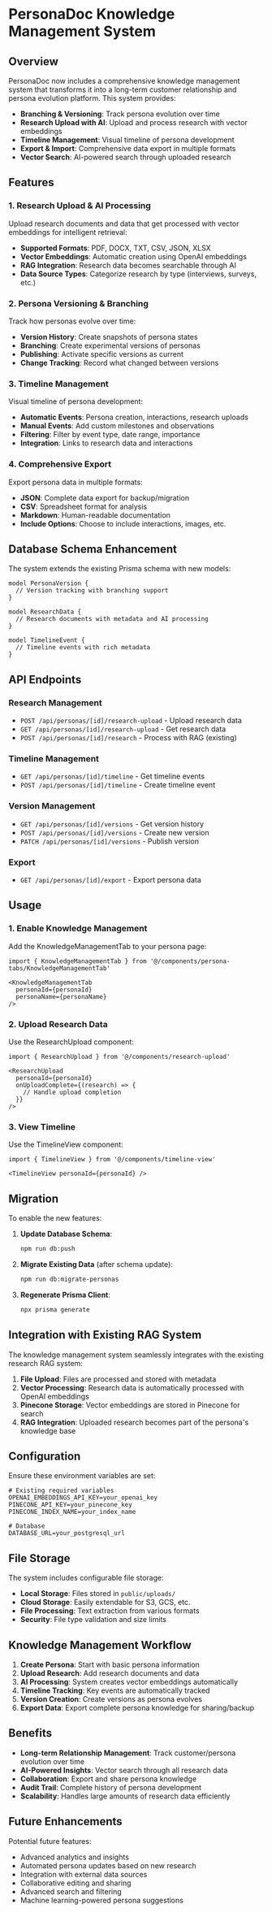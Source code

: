 # PersonaDoc Knowledge Management System

## Overview

PersonaDoc now includes a comprehensive knowledge management system that transforms it into a long-term customer relationship and persona evolution platform. This system provides:

- **Branching & Versioning**: Track persona evolution over time
- **Research Upload with AI**: Upload and process research with vector embeddings
- **Timeline Management**: Visual timeline of persona development
- **Export & Import**: Comprehensive data export in multiple formats
- **Vector Search**: AI-powered search through uploaded research

## Features

### 1. Research Upload & AI Processing

Upload research documents and data that get processed with vector embeddings for intelligent retrieval:

- **Supported Formats**: PDF, DOCX, TXT, CSV, JSON, XLSX
- **Vector Embeddings**: Automatic creation using OpenAI embeddings
- **RAG Integration**: Research data becomes searchable through AI
- **Data Source Types**: Categorize research by type (interviews, surveys, etc.)

### 2. Persona Versioning & Branching

Track how personas evolve over time:

- **Version History**: Create snapshots of persona states
- **Branching**: Create experimental versions of personas
- **Publishing**: Activate specific versions as current
- **Change Tracking**: Record what changed between versions

### 3. Timeline Management

Visual timeline of persona development:

- **Automatic Events**: Persona creation, interactions, research uploads
- **Manual Events**: Add custom milestones and observations
- **Filtering**: Filter by event type, date range, importance
- **Integration**: Links to research data and interactions

### 4. Comprehensive Export

Export persona data in multiple formats:

- **JSON**: Complete data export for backup/migration
- **CSV**: Spreadsheet format for analysis
- **Markdown**: Human-readable documentation
- **Include Options**: Choose to include interactions, images, etc.

## Database Schema Enhancement

The system extends the existing Prisma schema with new models:

```prisma
model PersonaVersion {
  // Version tracking with branching support
}

model ResearchData {
  // Research documents with metadata and AI processing
}

model TimelineEvent {
  // Timeline events with rich metadata
}
```

## API Endpoints

### Research Management
- `POST /api/personas/[id]/research-upload` - Upload research data
- `GET /api/personas/[id]/research-upload` - Get research data
- `POST /api/personas/[id]/research` - Process with RAG (existing)

### Timeline Management
- `GET /api/personas/[id]/timeline` - Get timeline events
- `POST /api/personas/[id]/timeline` - Create timeline event

### Version Management
- `GET /api/personas/[id]/versions` - Get version history
- `POST /api/personas/[id]/versions` - Create new version
- `PATCH /api/personas/[id]/versions` - Publish version

### Export
- `GET /api/personas/[id]/export` - Export persona data

## Usage

### 1. Enable Knowledge Management

Add the KnowledgeManagementTab to your persona page:

```tsx
import { KnowledgeManagementTab } from '@/components/persona-tabs/KnowledgeManagementTab'

<KnowledgeManagementTab 
  personaId={personaId} 
  personaName={personaName} 
/>
```

### 2. Upload Research Data

Use the ResearchUpload component:

```tsx
import { ResearchUpload } from '@/components/research-upload'

<ResearchUpload 
  personaId={personaId}
  onUploadComplete={(research) => {
    // Handle upload completion
  }}
/>
```

### 3. View Timeline

Use the TimelineView component:

```tsx
import { TimelineView } from '@/components/timeline-view'

<TimelineView personaId={personaId} />
```

## Migration

To enable the new features:

1. **Update Database Schema**:
   ```bash
   npm run db:push
   ```

2. **Migrate Existing Data** (after schema update):
   ```bash
   npm run db:migrate-personas
   ```

3. **Regenerate Prisma Client**:
   ```bash
   npx prisma generate
   ```

## Integration with Existing RAG System

The knowledge management system seamlessly integrates with the existing research RAG system:

1. **File Upload**: Files are processed and stored with metadata
2. **Vector Processing**: Research data is automatically processed with OpenAI embeddings
3. **Pinecone Storage**: Vector embeddings are stored in Pinecone for search
4. **RAG Integration**: Uploaded research becomes part of the persona's knowledge base

## Configuration

Ensure these environment variables are set:

```env
# Existing required variables
OPENAI_EMBEDDINGS_API_KEY=your_openai_key
PINECONE_API_KEY=your_pinecone_key
PINECONE_INDEX_NAME=your_index_name

# Database
DATABASE_URL=your_postgresql_url
```

## File Storage

The system includes configurable file storage:

- **Local Storage**: Files stored in `public/uploads/`
- **Cloud Storage**: Easily extendable for S3, GCS, etc.
- **File Processing**: Text extraction from various formats
- **Security**: File type validation and size limits

## Knowledge Management Workflow

1. **Create Persona**: Start with basic persona information
2. **Upload Research**: Add research documents and data
3. **AI Processing**: System creates vector embeddings automatically
4. **Timeline Tracking**: Key events are automatically tracked
5. **Version Creation**: Create versions as persona evolves
6. **Export Data**: Export complete persona knowledge for sharing/backup

## Benefits

- **Long-term Relationship Management**: Track customer/persona evolution over time
- **AI-Powered Insights**: Vector search through all research data
- **Collaboration**: Export and share persona knowledge
- **Audit Trail**: Complete history of persona development
- **Scalability**: Handles large amounts of research data efficiently

## Future Enhancements

Potential future features:
- Advanced analytics and insights
- Automated persona updates based on new research
- Integration with external data sources
- Collaborative editing and sharing
- Advanced search and filtering
- Machine learning-powered persona suggestions
